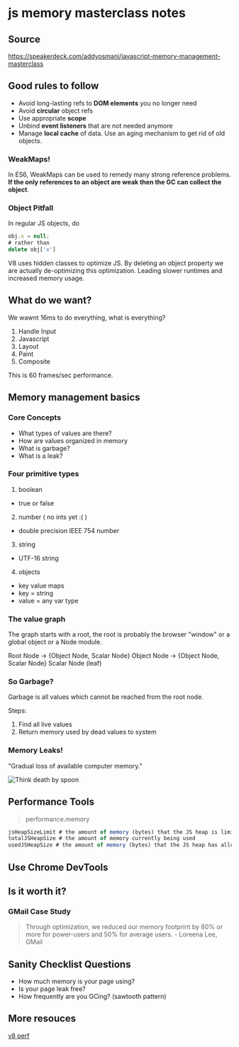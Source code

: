 js memory masterclass notes
===========================

## Source

https://speakerdeck.com/addyosmani/javascript-memory-management-masterclass

## Good rules to follow

* Avoid long-lasting refs to **DOM elements** you no longer need
* Avoid **circular** object refs
* Use appropriate **scope**
* Unbind **event listeners** that are not needed anymore
* Manage **local cache** of data. Use an aging mechanism to get rid of old objects.

### WeakMaps!
In ES6, WeakMaps can be used to remedy many strong reference problems. **If the only references
to an object are weak then the GC can collect the object**.

### Object Pitfall

In regular JS objects, do

```js
obj.x = null;
# rather than
delete obj['x']
```

V8 uses hidden classes to optimize JS. By deleting an object property we are
actually de-optimizing this optimization. Leading slower runtimes and increased
memory usage.

## What do we want?

We wawnt 16ms to do everything, what is everything?

1. Handle Input
2. Javascript
3. Layout
4. Paint
5. Composite

This is 60 frames/sec performance.

## Memory management basics

### Core Concepts

* What types of values are there?
* How are values organized in memory
* What is garbage?
* What is a leak?

### Four primitive types

1. boolean
  * true or false
2. number ( no ints yet :(  )
  * double precision IEEE 754 number
3. string
  * UTF-16 string
4. objects
  * key value maps
  * key = string
  * value = any var type

### The value graph

The graph starts with a root, the root is probably the browser "window" or a global object or
a Node module.

Root Node -> {Object Node, Scalar Node}
Object Node -> {Object Node, Scalar Node}
Scalar Node (leaf)

### So Garbage?

Garbage is all values which cannot be reached from the root node.

Steps:
1. Find all live values
2. Return memory used by dead values to system

### Memory Leaks!

"Gradual loss of available computer memory." 
  
![Think death by spoon](https://www.youtube.com/watch?v=9VDvgL58h_Y)

## Performance Tools

> performance.memory

```js
jsHeapSizeLimit # the amount of memory (bytes) that the JS heap is limited to
totalJSHeapSize # the amount of memory currently being used
usedJSHeapSize # the amount of memory (bytes) that the JS heap has allocated, including free space
```

## Use Chrome DevTools

## Is it worth it?

### GMail Case Study

> Through optimization, we reduced our memory footprint by 80% or more for power-users and
  50% for average users. - Loreena Lee, GMail

## Sanity Checklist Questions

* How much memory is your page using?
* Is your page leak free?
* How frequently are you GCing? (sawtooth pattern)

## More resouces

[v8 perf](https://thlorenz.github.io/v8-perf)


